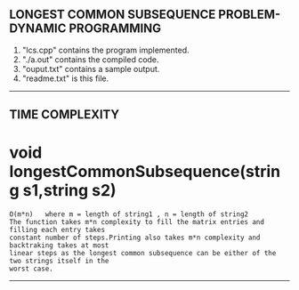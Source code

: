 
LONGEST COMMON SUBSEQUENCE PROBLEM-DYNAMIC PROGRAMMING
--------------------------------------------------------
1. "lcs.cpp" contains the program implemented.
2. "./a.out" contains the compiled code.
3. "ouput.txt" contains a sample output.
4. "readme.txt" is this file.
--------------------------------------------------------
TIME COMPLEXITY
--------------------------------------------------------

 # void longestCommonSubsequence(string s1,string s2)
    
    O(m*n)   where m = length of string1 , n = length of string2
    The function takes m*n complexity to fill the matrix entries and filling each entry takes
    constant number of steps.Printing also takes m*n complexity and backtraking takes at most
    linear steps as the longest common subsequence can be either of the two strings itself in the
    worst case.
--------------------------------------------------------
